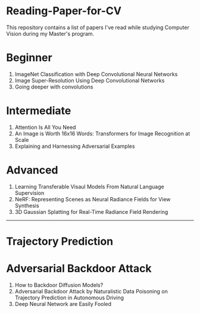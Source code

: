 # Reading-Paper-for-CV
This repository contains a list of papers I've read while studying Computer Vision during my Master's program.

# Beginner
1. ImageNet Classification with Deep Convolutional Neural Networks
2. Image Super-Resolution Using Deep Convolutional Networks
3. Going deeper with convolutions

# Intermediate
1. Attention Is All You Need
2. An Image is Worth 16x16 Words: Transformers for Image Recognition at Scale
3. Explaining and Harnessing Adversarial Examples

# Advanced
1. Learning Transferable Visaul Models From Natural Language Supervision
2. NeRF: Representing Scenes as Neural Radiance Fields for View Synthesis
3. 3D Gaussian Splatting for Real-Time Radiance Field Rendering

---
# Trajectory Prediction

# Adversarial Backdoor Attack
1. How to Backdoor Diffusion Models?
2. Adversarial Backdoor Attack by Naturalistic Data Poisoning on Trajectory Prediction in Autonomous Driving
3. Deep Neural Network are Easily Fooled
